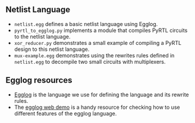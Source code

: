 ## Netlist Language

* `netlist.egg` defines a basic netlist language using Egglog.
* `pyrtl_to_egglog.py` implements a module that compiles PyRTL circuits to the netlist language.
* `xor_reducer.py` demonstrates a small example of compiling a PyRTL design to this netlist language.
* `mux-example.egg` demonstrates using the rewrites rules defined in `netlist.egg` to decompile two small circuits with multiplexers.

## Egglog resources

* [Egglog](https://github.com/egraphs-good/egglog) is the language we use for defining the language and its rewrite rules.
* The [egglog web demo](https://egraphs-good.github.io/egglog/) is a handy resource for checking how to use different features of the egglog language.
